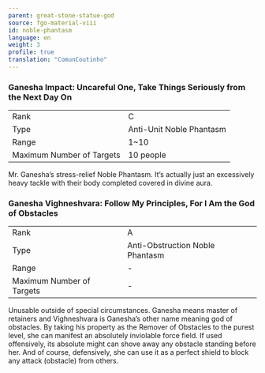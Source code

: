 ```yaml
---
parent: great-stone-statue-god
source: fgo-material-viii
id: noble-phantasm
language: en
weight: 3
profile: true
translation: "ComunCoutinho"
---
```


### Ganesha Impact: Uncareful One, Take Things Seriously from the Next Day On

<table>
  <tr><td>Rank</td><td>C</td></tr>
  <tr><td>Type</td><td>Anti-Unit Noble Phantasm</td></tr>
  <tr><td>Range</td><td>1~10</td></tr>
  <tr><td>Maximum Number of Targets</td><td>10 people</td></tr>
</table>

Mr. Ganesha’s stress-relief Noble Phantasm.
It’s actually just an excessively heavy tackle with their body completed covered in divine aura.

### Ganesha Vighneshvara: Follow My Principles, For I Am the God of Obstacles

<table>
  <tr><td>Rank</td><td>A</td></tr>
  <tr><td>Type</td><td>Anti-Obstruction Noble Phantasm</td></tr>
  <tr><td>Range</td><td>-</td></tr>
  <tr><td>Maximum Number of Targets</td><td>-</td></tr>
</table>

Unusable outside of special circumstances.
Ganesha means master of retainers and Vighneshvara is Ganesha’s other name meaning god of obstacles.
By taking his property as the Remover of Obstacles to the purest level, she can manifest an absolutely inviolable force field.
If used offensively, its absolute might can shove away any obstacle standing before her.
And of course, defensively, she can use it as a perfect shield to block any attack (obstacle) from others.
